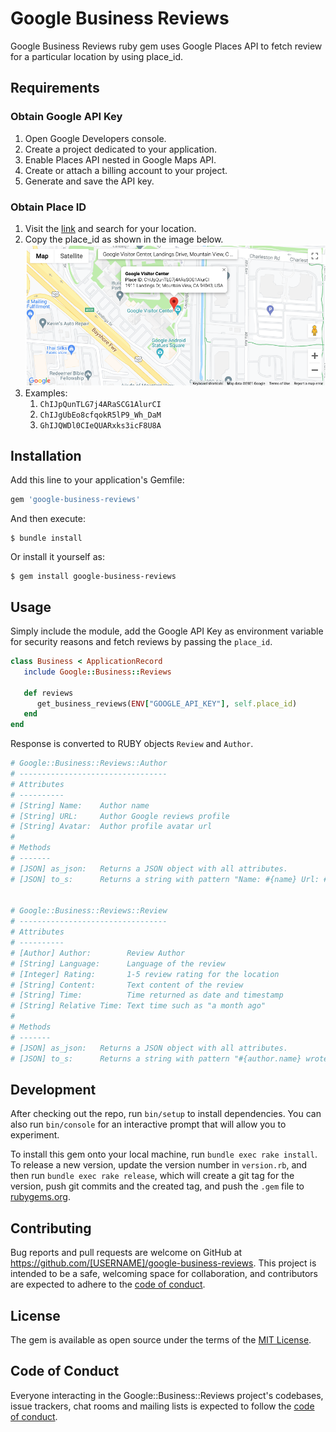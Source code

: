 # Google Business Reviews

Google Business Reviews ruby gem uses Google Places API to fetch review for a particular location by using place_id.

## Requirements

### Obtain Google API Key
1. Open Google Developers console.
2. Create a project dedicated to your application.
3. Enable Places API nested in Google Maps API.
4. Create or attach a billing account to your project.
5. Generate and save the API key.

### Obtain Place ID
1. Visit the [link](https://developers.google.com/maps/documentation/places/web-service/place-id) and search for your location.
2. Copy the place_id as shown in the image below.
   ![](place_id_example.png "Google Place ID Finder Screenshot")
3. Examples:
   1. `ChIJpQunTLG7j4ARaSCG1AlurCI`
   2. `ChIJgUbEo8cfqokR5lP9_Wh_DaM`
   3. `GhIJQWDl0CIeQUARxks3icF8U8A`

## Installation

Add this line to your application's Gemfile:

```ruby
gem 'google-business-reviews'
```

And then execute:

    $ bundle install

Or install it yourself as:

    $ gem install google-business-reviews

## Usage
Simply include the module, add the Google API Key as environment variable for security reasons and fetch reviews by passing the `place_id`.
```ruby
class Business < ApplicationRecord
   include Google::Business::Reviews
   
   def reviews
      get_business_reviews(ENV["GOOGLE_API_KEY"], self.place_id)
   end
end
```
Response is converted to RUBY objects `Review` and `Author`.
```ruby
# Google::Business::Reviews::Author
# ---------------------------------
# Attributes
# ----------
# [String] Name:    Author name
# [String] URL:     Author Google reviews profile
# [String] Avatar:  Author profile avatar url
# 
# Methods
# -------
# [JSON] as_json:   Returns a JSON object with all attributes.
# [JSON] to_s:      Returns a string with pattern "Name: #{name} Url: #{url} Avatar: #{avatar}"


# Google::Business::Reviews::Review
# ---------------------------------
# Attributes
# ----------
# [Author] Author:        Review Author
# [String] Language:      Language of the review
# [Integer] Rating:       1-5 review rating for the location
# [String] Content:       Text content of the review
# [String] Time:          Time returned as date and timestamp
# [String] Relative Time: Text time such as "a month ago"
# 
# Methods
# -------
# [JSON] as_json:   Returns a JSON object with all attributes.
# [JSON] to_s:      Returns a string with pattern "#{author.name} wrote #{content} about #{relative_time}"
```
## Development

After checking out the repo, run `bin/setup` to install dependencies. You can also run `bin/console` for an interactive prompt that will allow you to experiment.

To install this gem onto your local machine, run `bundle exec rake install`. To release a new version, update the version number in `version.rb`, and then run `bundle exec rake release`, which will create a git tag for the version, push git commits and the created tag, and push the `.gem` file to [rubygems.org](https://rubygems.org).

## Contributing

Bug reports and pull requests are welcome on GitHub at https://github.com/[USERNAME]/google-business-reviews. This project is intended to be a safe, welcoming space for collaboration, and contributors are expected to adhere to the [code of conduct](https://github.com/[USERNAME]/google-business-reviews/blob/master/CODE_OF_CONDUCT.md).

## License

The gem is available as open source under the terms of the [MIT License](https://opensource.org/licenses/MIT).

## Code of Conduct

Everyone interacting in the Google::Business::Reviews project's codebases, issue trackers, chat rooms and mailing lists is expected to follow the [code of conduct](https://github.com/[USERNAME]/google-business-reviews/blob/master/CODE_OF_CONDUCT.md).
